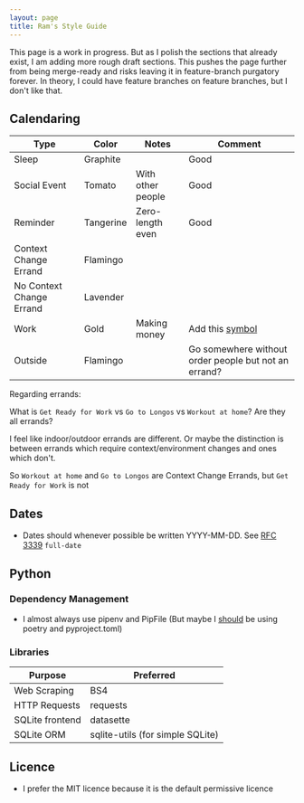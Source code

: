 ```yaml
---
layout: page
title: Ram's Style Guide
---
```


This page is a work in progress. But as I polish the sections that already exist, I am adding more rough draft sections. This pushes the page further from being merge-ready and risks leaving it in feature-branch purgatory forever. In theory, I could have feature branches on feature branches, but I don't like that.


## Calendaring

<!-- 
Color Name: Tomato, Hex Code: #D50000
Color Name: Flamingo, Hex Code: #E67C73
Color Name: Tangerine, Hex Code: #F4511E
Color Name: Banana, Hex Code: #F6BF26
Color Name: Sage, Hex Code: #33B679
Color Name: Basil, Hex Code: #0B8043
Color Name: Peacock, Hex Code: #039BE5
Color Name: Blueberry, Hex Code: #3F51B5
Color Name: Lavender, Hex Code: #7986CB
Color Name: Grape, Hex Code: #8E24AA
Color Name: Graphite, Hex Code: #616161
Color Name: Calendar colour, Hex Code: #4285F4
-->

| Type                     | Color     | Notes             | Comment                                                                                                                             |
|--------------------------|-----------|-------------------|-------------------------------------------------------------------------------------------------------------------------------------|
| Sleep                    | Graphite  |                   | Good                                                                                                                                |
| Social Event             | Tomato    | With other people | Good                                                                                                                                |
| Reminder                 | Tangerine | Zero-length even  | Good                                                                                                                                |
| Context Change Errand    | Flamingo  |                   |                                                                                                                                     |
| No Context Change Errand | Lavender  |                   |                                                                                                                                     |
| Work                     | Gold      | Making money      | Add this [symbol](https://www.flaticon.com/free-icon/money_10384161?term=money&page=1&position=1&origin=search&related_id=10384161) |
| Outside                  | Flamingo  |                   | Go somewhere without order people but not an errand?                                                                                |

Regarding errands:

What is `Get Ready for Work` vs `Go to Longos` vs `Workout at home`? Are they all errands? 

I feel like indoor/outdoor errands are different. Or maybe the distinction is between errands which require context/environment changes and ones which don't.  

So `Workout at home` and `Go to Longos` are Context Change Errands, but `Get Ready for Work` is not

## Dates

- Dates should whenever possible be written YYYY-MM-DD. See [RFC 3339](https://www.rfc-editor.org/rfc/rfc3339#section-5.6) `full-date`

## Python

### Dependency Management
- I almost always use pipenv and PipFile (But maybe I [should](https://til.simonwillison.net/python/pyproject) be using poetry and pyproject.toml)

### Libraries

| Purpose               | Preferred                        |
|-----------------------|----------------------------------|
| Web Scraping          | BS4        |
| HTTP Requests         | requests                         |
| SQLite frontend      | datasette                        |
| SQLite ORM     | sqlite-utils (for simple SQLite) |


## Licence
- I prefer the MIT licence because it is the default permissive licence

